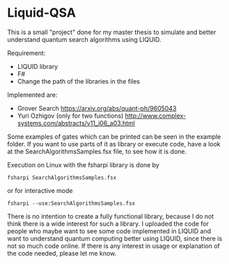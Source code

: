 # Liquid-QSA
This is a small "project" done for my master thesis to simulate and better understand quantum search algorithms using LIQUID.

Requirement:
- LIQUID library
- F#
- Change the path of the libraries in the files

Implemented are:
* Grover Search  https://arxiv.org/abs/quant-ph/9605043
* Yuri Ozhigov (only for two functions) http://www.complex-systems.com/abstracts/v11_i06_a03.html

Some examples of gates which can be printed can be seen in the example folder. If you want to use parts of it as library or execute code, have a look at the	SearchAlgorithmsSamples.fsx file, to see how it is done.

Execution on Linux with the fsharpi library is done by
```
fsharpi SearchAlgorithmsSamples.fsx
```
or for interactive mode
```
fsharpi --use:SearchAlgorithmsSamples.fsx
```

There is no intention to create a fully functional library, because I do not think there is a wide interest for such a library. I uploaded the code for people who maybe want to see some code implemented in LIQUID and want to understand quantum computing better using LIQUID, since there is not so much code online. If there is any interest in usage or explanation of the code needed, please let me know.
